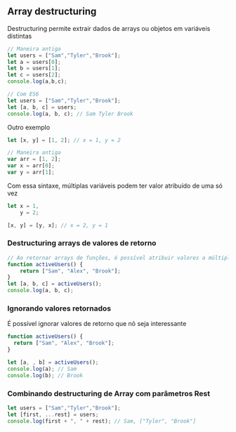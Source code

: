 ## Array destructuring
Destructuring permite extrair dados de arrays ou objetos em variáveis distintas

```js
// Maneira antiga
let users = ["Sam","Tyler","Brook"];
let a = users[0];
let b = users[1];
let c = users[2];
console.log(a,b,c);

// Com ES6
let users = ["Sam","Tyler","Brook"];
let [a, b, c] = users;
console.log(a, b, c); // Sam Tyler Brook
```

Outro exemplo
```js
let [x, y] = [1, 2]; // x = 1, y = 2

// Maneira antiga
var arr = [1, 2];
var x = arr[0];
var y = arr[1];
```

Com essa sintaxe, múltiplas variáveis podem ter valor atribuído de uma só vez
```js
let x = 1,
    y = 2;

[x, y] = [y, x]; // x = 2, y = 1
```

### Destructuring arrays de valores de retorno
```js
// Ao retornar arrays de funções, é possível atribuir valores a múltiplas variáveis de uma só vez
function activeUsers() {
	return ["Sam", "Alex", "Brook"];
}
let [a, b, c] = activeUsers();
console.log(a, b, c);
```

### Ignorando valores retornados
É possível ignorar valores de retorno que nõ seja interessante
```js
function activeUsers() {
  return ["Sam", "Alex", "Brook"];
}

let [a, , b] = activeUsers();
console.log(a); // Sam
console.log(b); // Brook
```

### Combinando destructuring de Array com parâmetros Rest
```js
let users = ["Sam","Tyler","Brook"];
let [first, ...rest] = users;
console.log(first + ", " + rest); // Sam, ["Tyler", "Brook"]
```
